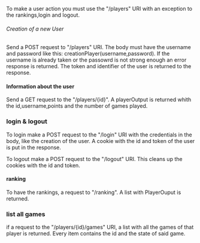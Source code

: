 To make a user action you must use the "/players" URI with an exception to the rankings,login and logout.

###### Creation of a new User ####
Send a POST request to "/players" URI. The body must have the username and password like this:
    creationPlayer(username,password).
If the username is already taken or the passowrd is not strong enough an error response is returned.
The token and identifier of the user is returned to the response.

#### Information about the user ###

Send a GET request to the "/players/{id}". A playerOutput is returned whith the id,username,points and the number of
games played.

### login & logout ####

To login make a POST request to the "/login" URI with the credentials in the body, like the creation of the user.
A cookie with the id and token of the user is put in the response.

To logout make a POST request to the "/logout" URI. This cleans up the cookies with the id and token.


#### ranking ####

To have the rankings, a request to "/ranking". A list with PlayerOuput is returned.

### list all games ###

if a request to the "/players/{id}/games" URI, a list with all the games of that player is returned. Every item
contains the id and the state of said game.